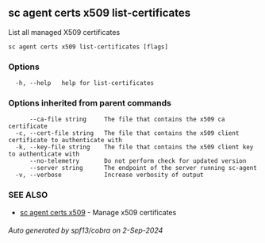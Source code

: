 ## sc agent certs x509 list-certificates

List all managed X509 certificates

```
sc agent certs x509 list-certificates [flags]
```

### Options

```
  -h, --help   help for list-certificates
```

### Options inherited from parent commands

```
      --ca-file string     The file that contains the x509 ca certificate
  -c, --cert-file string   The file that contains the x509 client certificate to authenticate with
  -k, --key-file string    The file that contains the x509 client key to authenticate with
      --no-telemetry       Do not perform check for updated version
      --server string      The endpoint of the server running sc-agent
  -v, --verbose            Increase verbosity of output
```

### SEE ALSO

* [sc agent certs x509](sc_agent_certs_x509.md)	 - Manage x509 certificates

###### Auto generated by spf13/cobra on 2-Sep-2024
